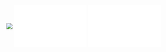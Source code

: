 <div>
    <img align="center" width="21%" src="https://github-profile-trophy.vercel.app/?username=devformed&theme=dark_lover&margin-w=7&margin-h=7&no-bg=true&column=2&row=2&no-frame=true"/>
    <img align="center" width="38%" src="https://raw.githubusercontent.com/devformed/github-stats-transparent/output/generated/overview.svg"/>
    <img align="center" width="38%" src="https://raw.githubusercontent.com/devformed/github-stats-transparent/output/generated/languages.svg"/>
</div>

<!-- https://github.com/ryo-ma/github-profile-trophy -->
<!-- https://github.com/rahul-jha98/github-stats-transparent -->
<!-- https://github.com/anuraghazra/github-readme-stats -->